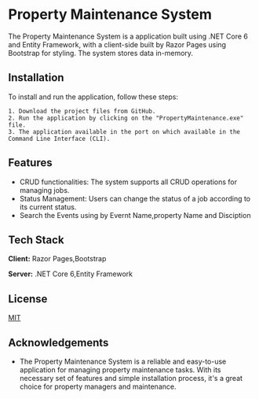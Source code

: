 
# Property Maintenance System

The Property Maintenance System is a application built using .NET Core 6 and Entity Framework, with a client-side built by Razor Pages using Bootstrap for styling. The system stores data in-memory.


## Installation

To install and run the application, follow these steps:

    1. Download the project files from GitHub.
    2. Run the application by clicking on the "PropertyMaintenance.exe" file.
    3. The application available in the port on which available in the Command Line Interface (CLI).


## Features

- CRUD functionalities: The system supports all CRUD operations for managing jobs.
- Status Management: Users can change the status of a job according to its current status.
- Search the Events using by Evernt Name,property Name and Disciption 


## Tech Stack

**Client:** Razor Pages,Bootstrap

**Server:** .NET Core 6,Entity Framework


## License

[MIT](https://choosealicense.com/licenses/mit/)


## Acknowledgements

 - The Property Maintenance System is a reliable and easy-to-use application for managing property maintenance tasks. With its necessary set of features and simple installation process, it's a great choice for property managers and maintenance.
